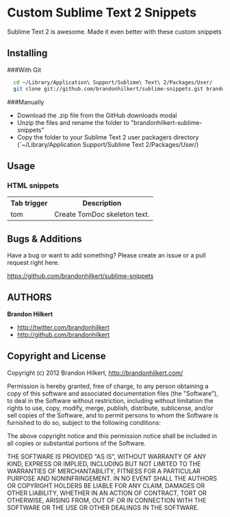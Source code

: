 Custom Sublime Text 2 Snippets
==============================

Sublime Text 2 is awesome. Made it even better with these custom snippets


Installing
----------

###With Git

```bash
  cd ~/Library/Application\ Support/Sublime\ Text\ 2/Packages/User/
  git clone git://github.com/brandonhilkert/sublime-snippets.git brandonhilkert-sublime-snippets
```

###Manually

* Download the .zip file from the GitHub downloads modal
* Unzip the files and rename the folder to "brandonhilkert-sublime-snippets"
* Copy the folder to your Sublime Text 2 user packagers directory (`~/Library/Application Support/Sublime Text 2/Packages/User/)


Usage
-----

### HTML snippets

<table>
  <tr><th>Tab trigger</th>
  <th>Description</th></tr>
  <tr><td>tom</td>
  <td>Create TomDoc skeleton text.</td></tr>
</table>


Bugs & Additions
----------------

Have a bug or want to add something? Please create an issue or a pull request right here.

https://github.com/brandonhilkert/sublime-snippets


AUTHORS
-------

**Brandon Hilkert**

+ http://twitter.com/brandonhilkert
+ http://github.com/brandonhilkert


Copyright and License
---------------------

Copyright (c) 2012 Brandon Hilkert, http://brandonhilkert.com/

Permission is hereby granted, free of charge, to any person obtaining
a copy of this software and associated documentation files (the
"Software"), to deal in the Software without restriction, including
without limitation the rights to use, copy, modify, merge, publish,
distribute, sublicense, and/or sell copies of the Software, and to
permit persons to whom the Software is furnished to do so, subject to
the following conditions:

The above copyright notice and this permission notice shall be
included in all copies or substantial portions of the Software.

THE SOFTWARE IS PROVIDED "AS IS", WITHOUT WARRANTY OF ANY KIND,
EXPRESS OR IMPLIED, INCLUDING BUT NOT LIMITED TO THE WARRANTIES OF
MERCHANTABILITY, FITNESS FOR A PARTICULAR PURPOSE AND
NONINFRINGEMENT. IN NO EVENT SHALL THE AUTHORS OR COPYRIGHT HOLDERS BE
LIABLE FOR ANY CLAIM, DAMAGES OR OTHER LIABILITY, WHETHER IN AN ACTION
OF CONTRACT, TORT OR OTHERWISE, ARISING FROM, OUT OF OR IN CONNECTION
WITH THE SOFTWARE OR THE USE OR OTHER DEALINGS IN THE SOFTWARE.